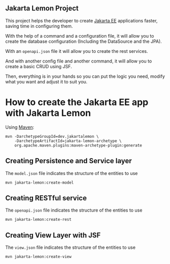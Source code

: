 ## Jakarta Lemon Project

This project helps the developer to create [Jakarta EE](https://jakarta.ee/) applications faster, saving time in configuring them.

With the help of a command and a configuration file, it will allow you to create the database configuration (Including the DataSource and the JPA).

With an `openapi.json` file it will allow you to create the rest services.

And with another config file and another command, it will allow you to create a basic CRUD using JSF.

Then, everything is in your hands so you can put the logic you need, modify what you want and adjust it to suit you.

# How to create the Jakarta EE app with Jakarta Lemon

Using [Maven](https://maven.apache.org/):

```
mvn -DarchetypeGroupId=dev.jakartalemon \
    -DarchetypeArtifactId=jakarta-lemon-archetype \
    org.apache.maven.plugins:maven-archetype-plugin:generate
```

## Creating Persistence and Service layer

The `model.json` file indicates the structure of the entities to use


```
mvn jakarta-lemon:create-model
```

## Creating RESTful service

The `openapi.json` file indicates the structure of the entities to use


```
mvn jakarta-lemon:create-rest
```


## Creating View Layer with JSF

The `view.json` file indicates the structure of the entities to use


```
mvn jakarta-lemon:create-view
```

